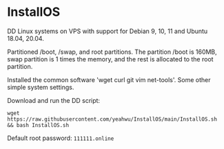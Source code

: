 # InstallOS

DD Linux systems on VPS with support for Debian 9, 10, 11 and Ubuntu 18.04, 20.04.

Partitioned /boot, /swap, and root partitions. The partition /boot is 160MB, swap partition is 1 times the memory, and the rest is allocated to the root partition.

Installed the common software 'wget curl git vim net-tools'. Some other simple system settings.

Download and run the DD script:

`wget https://raw.githubusercontent.com/yeahwu/InstallOS/main/InstallOS.sh && bash InstallOS.sh`

Default root password: `111111.online`
